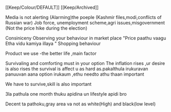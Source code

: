 [[Keep/Colour/DEFAULT]] [[Keep/Archived]] 

Media is not alerting (Alarming)the poeple (Kashmir files,modi,conflicts of Russian war)
Job force, unemployment scheme,agri issues,misgovernment (Not the price hike during the election)


Consiniceny
Observing your behaviour in market place 
"Price paathu vaagu Etha vidu kamiya illaya "
Shopping behaviour



Product we use -the better life ,main factor 

Survivaling and comforting must in your option
The inflation rises ,ur desire is also rises the survival is affect u as hard as.pakalthula irukuravan panuuvan aana option irukaum ,ethu needto athu thaan important 

We have to survive,skill is also important

3la pathula one month thuku apidina un lifestyle apidi bro


Decent ta pathoku,gray area va not as white(High) and black(low level)
